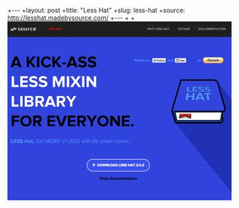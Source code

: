 +---
+layout: post
+title: "Less Hat"
+slug: less-hat
+source: http://lesshat.madebysource.com/
+---
+
+<img src="/screenshots/lesshat.png">

